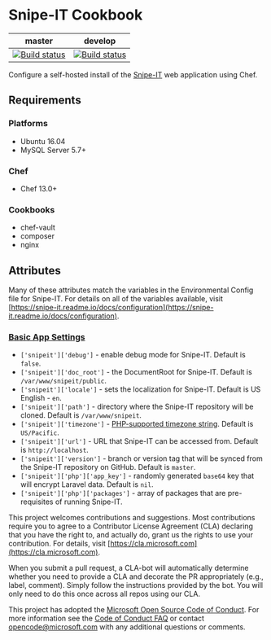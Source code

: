 # Snipe-IT Cookbook

| master | develop |
|---|---|
| [![Build status](https://office.visualstudio.com/APEX/_apis/build/status/lab/cookbooks/Snipe-IT%20Cookbook%20CI?branchName=master)](https://office.visualstudio.com/APEX/_build/latest?definitionId=3733) | [![Build status](https://office.visualstudio.com/APEX/_apis/build/status/lab/cookbooks/Snipe-IT%20Cookbook%20CI?branchName=develop)](https://office.visualstudio.com/APEX/_build/latest?definitionId=3733) |

Configure a self-hosted install of the [Snipe-IT](https://snipeitapp.com/) web application using Chef.

## Requirements

### Platforms

- Ubuntu 16.04
- MySQL Server 5.7+

### Chef

- Chef 13.0+

### Cookbooks

- chef-vault
- composer
- nginx

## Attributes

Many of these attributes match the variables in the Environmental Config file for Snipe-IT. For details on all of the variables available, visit [https://snipe-it.readme.io/docs/configuration](https://snipe-it.readme.io/docs/configuration).

### [Basic App Settings](https://snipe-it.readme.io/docs/configuration#required-basic-app-settings)

- `['snipeit']['debug']` - enable debug mode for Snipe-IT. Default is `false`.
- `['snipeit']['doc_root']` - the DocumentRoot for Snipe-IT. Default is `/var/www/snipeit/public`.
- `['snipeit']['locale']` - sets the localization for Snipe-IT. Default is US English - `en`.
- `['snipeit']['path']` - directory where the Snipe-IT repository will be cloned. Default is `/var/www/snipeit`.
- `['snipeit']['timezone']` - [PHP-supported timezone string](http://php.net/manual/en/timezones.php). Default is `US/Pacific`.
- `['snipeit']['url']` - URL that Snipe-IT can be accessed from. Default is `http://localhost`.
- `['snipeit']['version']` - branch or version tag that will be synced from the Snipe-IT repository on GitHub. Default is `master`.
- `['snipeit']['php']['app_key']` - randomly generated `base64` key that will encrypt Laravel data. Default is `nil`.
- `['snipeit']['php']['packages']` - array of packages that are pre-requisites of running Snipe-IT.

This project welcomes contributions and suggestions.  Most contributions require you to agree to a
Contributor License Agreement (CLA) declaring that you have the right to, and actually do, grant us
the rights to use your contribution. For details, visit [https://cla.microsoft.com](https://cla.microsoft.com).

When you submit a pull request, a CLA-bot will automatically determine whether you need to provide
a CLA and decorate the PR appropriately (e.g., label, comment). Simply follow the instructions
provided by the bot. You will only need to do this once across all repos using our CLA.

This project has adopted the [Microsoft Open Source Code of Conduct](https://opensource.microsoft.com/codeofconduct/).
For more information see the [Code of Conduct FAQ](https://opensource.microsoft.com/codeofconduct/faq/) or
contact [opencode@microsoft.com](mailto:opencode@microsoft.com) with any additional questions or comments.
